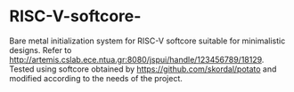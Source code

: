 # RISC-V-softcore-
Bare metal initialization system for RISC-V softcore suitable for minimalistic designs.
Refer to  http://artemis.cslab.ece.ntua.gr:8080/jspui/handle/123456789/18129. 
Tested using softcore obtained by https://github.com/skordal/potato and modified according to the needs of the project. 
